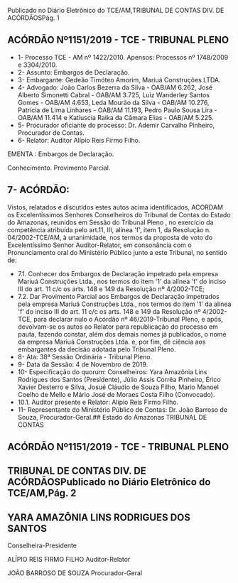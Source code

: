 Publicado  no  Diário  Eletrônico do TCE/AM,TRIBUNAL DE CONTAS DIV. DE ACÓRDÃOSPág. 1

## ACÓRDÃO Nº1151/2019 - TCE - TRIBUNAL PLENO

- 1- Processo TCE - AM nº 1422/2010. Apensos: Processos nº  1748/2009 e 3304/2010.
- 2- Assunto: Embargos de Declaração.
- 3- Embargante: Gedeão Timóteo Amorim, Mariuá Construções LTDA.
- 4- Advogado: João  Carlos  Bezerra  da  Silva  -  OAB/AM  6.262,  José  Alberto  Simonetti Cabral - OAB/AM 3.725, Luiz Wanderley Santos Gomes - OAB/AM 4.653, Leda Mourão da Silva - OAB/AM 10.276, Patrícia de Lima Linhares - OAB/AM 11.193, Pedro Paulo Sousa Lira - OAB/AM 11.414 e Katiuscia Raika da Câmara Elias - OAB/AM 5.225.
- 5- Procurador  oficiante  do  processo: Dr.  Ademir  Carvalho  Pinheiro,  Procurador  de Contas.
- 6- Relator: Auditor Alípio Reis Firmo Filho.

EMENTA : Embargos de Declaração.

Conhecimento. Provimento Parcial.

## 7- ACÓRDÃO:

Vistos, relatados e discutidos estes autos acima identificados, ACORDAM os Excelentíssimos Senhores Conselheiros do Tribunal de Contas do Estado do Amazonas, reunidos  em  Sessão  do Tribunal  Pleno ,  no  exercício  da  competência  atribuída  pelo art.11,  III,  alínea  'f',  item  1,  da  Resolução  n.  04/2002-TCE/AM, à  unanimidade, nos termos da proposta de voto do Excelentíssimo Senhor Auditor-Relator, em consonância com o Pronunciamento oral do Ministério Público junto a este Tribunal, no sentido de:

- 7.1. Conhecer dos  Embargos  de  Declaração  impetrado pela  empresa Mariuá Construções Ltda., nos termos do item '1' da alínea 'f' do inciso III do art. 11 c/c os arts. 148 e 149 da Resolução nº 4/2002-TCE;
- 7.2. Dar Provimento Parcial aos Embargos de Declaração impetrados pela empresa  Mariuá Construções Ltda., nos termos do item '1' da alínea 'f'  do  inciso  III  do  art.  11  c/c  os  arts.  148  e  149  da  Resolução  nº 4/2002-TCE, para declarar nulo o Acórdão nº 46/2019-Tribunal Pleno, e após, devolvam-se os autos ao Relator para republicação do processo em pauta, fazendo constar, além dos demais nomes já publicados, o nome da empresa Mariuá Construções Ltda. e, por fim, dê ciência aos embargantes da decisão adotada pelo Tribunal Pleno.
- 8- Ata: 38ª Sessão Ordinária - Tribunal Pleno.
- 9- Data da Sessão: 4 de Novembro de 2019.
- 10-  Especificação  do  quorum: Conselheiros: Yara  Amazônia  Lins  Rodrigues  dos Santos (Presidente), Júlio Assis Corrêa Pinheiro, Érico Xavier Desterro e Silva, Josué Cláudio de Souza Filho, Mario Manoel Coelho de Mello e Mário José de Moraes Costa Filho (Convocado).
- 10.1. Auditor presente e Relator: Alípio Reis Firmo Filho.
- 11-  Representante  do  Ministério  Público  de  Contas: Dr. João  Barroso  de  Souza, Procurador-Geral.## Estado do Amazonas TRIBUNAL DE CONTAS

## ACÓRDÃO Nº1151/2019 - TCE - TRIBUNAL PLENO

## TRIBUNAL DE CONTAS DIV. DE ACÓRDÃOSPublicado  no  Diário  Eletrônico do TCE/AM,Pág. 2

## YARA AMAZÔNIA LINS RODRIGUES DOS SANTOS

Conselheira-Presidente

ALÍPIO REIS FIRMO FILHO Auditor-Relator

JOÃO BARROSO DE SOUZA Procurador-Geral